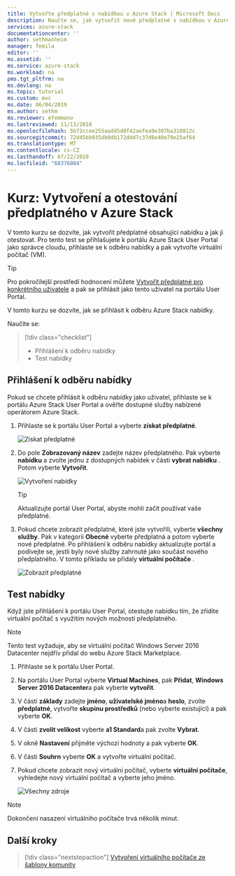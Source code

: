 ```yaml
---
title: Vytvořte předplatné s nabídkou v Azure Stack | Microsoft Docs
description: Naučte se, jak vytvořit nové předplatné s nabídkou v Azure Stack a pak otestovat nabídku pomocí testovacího virtuálního počítače.
services: azure-stack
documentationcenter: ''
author: sethmanheim
manager: femila
editor: ''
ms.assetid: ''
ms.service: azure-stack
ms.workload: na
pms.tgt_pltfrm: na
ms.devlang: na
ms.topic: tutorial
ms.custom: mvc
ms.date: 06/04/2019
ms.author: sethm
ms.reviewer: efemmano
ms.lastreviewed: 11/13/2018
ms.openlocfilehash: 5b72ccee255aadd5d8f42aefea9e397ba310812c
ms.sourcegitcommit: 72d45bb935db0db172d4d7c37d8e48e79e25af64
ms.translationtype: MT
ms.contentlocale: cs-CZ
ms.lasthandoff: 07/22/2019
ms.locfileid: "68376804"
---
```

# <a name="tutorial-create-and-test-a-subscription-in-azure-stack"></a>Kurz: Vytvoření a otestování předplatného v Azure Stack

V tomto kurzu se dozvíte, jak vytvořit předplatné obsahující nabídku a jak ji otestovat. Pro tento test se přihlašujete k portálu Azure Stack User Portal jako správce cloudu, přihlaste se k odběru nabídky a pak vytvořte virtuální počítač (VM).

> [!TIP]
> Pro pokročilejší prostředí hodnocení můžete [Vytvořit předplatné pro konkrétního uživatele](../operator/azure-stack-subscribe-plan-provision-vm.md#create-a-subscription-as-a-cloud-operator) a pak se přihlásit jako tento uživatel na portálu User Portal.

V tomto kurzu se dozvíte, jak se přihlásit k odběru Azure Stack nabídky.

Naučíte se:

> [!div class="checklist"]
> * Přihlášení k odběru nabídky 
> * Test nabídky

## <a name="subscribe-to-an-offer"></a>Přihlášení k odběru nabídky

Pokud se chcete přihlásit k odběru nabídky jako uživatel, přihlaste se k portálu Azure Stack User Portal a ověřte dostupné služby nabízené operátorem Azure Stack.

1. Přihlaste se k portálu User Portal a vyberte **získat předplatné**.

   ![Získat předplatné](media/azure-stack-subscribe-services/get-subscription.png)

2. Do pole **Zobrazovaný název** zadejte název předplatného. Pak vyberte **nabídku** a zvolte jednu z dostupných nabídek v části **vybrat nabídku** . Potom vyberte **Vytvořit**.

   ![Vytvoření nabídky](media/azure-stack-subscribe-services/create-subscription.png)

   > [!TIP]
   > Aktualizujte portál User Portal, abyste mohli začít používat vaše předplatné.

3. Pokud chcete zobrazit předplatné, které jste vytvořili, vyberte **všechny služby**. Pak v kategorii **Obecné** vyberte předplatná a potom vyberte nové předplatné. Po přihlášení k odběru nabídky aktualizujte portál a podívejte se, jestli byly nové služby zahrnuté jako součást nového předplatného. V tomto příkladu se přidaly **virtuální počítače** .

   ![Zobrazit předplatné](media/azure-stack-subscribe-services/view-subscription.png)

## <a name="test-the-offer"></a>Test nabídky

Když jste přihlášení k portálu User Portal, otestujte nabídku tím, že zřídíte virtuální počítač s využitím nových možností předplatného.

> [!NOTE]
> Tento test vyžaduje, aby se virtuální počítač Windows Server 2016 Datacenter nejdřív přidal do webu Azure Stack Marketplace.

1. Přihlaste se k portálu User Portal.

2. Na portálu User Portal vyberte **Virtual Machines**, pak **Přidat**, **Windows Server 2016 Datacenter**a pak vyberte **vytvořit**.

3. V části **základy** zadejte **jméno**, **uživatelské jméno**a **heslo**, zvolte **předplatné**, vytvořte **skupinu prostředků** (nebo vyberte existující) a pak vyberte **OK**.

4. V části **zvolit velikost** vyberte **a1 Standard**a pak zvolte **Vybrat**.  

5. V okně **Nastavení** přijměte výchozí hodnoty a pak vyberte **OK**.

6. V části **Souhrn** vyberte **OK** a vytvořte virtuální počítač.  

7. Pokud chcete zobrazit nový virtuální počítač, vyberte **virtuální počítače**, vyhledejte nový virtuální počítač a vyberte jeho jméno.

    ![Všechny zdroje](media/azure-stack-subscribe-services/view-vm.png)

> [!NOTE]
> Dokončení nasazení virtuálního počítače trvá několik minut.

## <a name="next-steps"></a>Další kroky

> [!div class="nextstepaction"]
> [Vytvoření virtuálního počítače ze šablony komunity](azure-stack-create-vm-template.md)